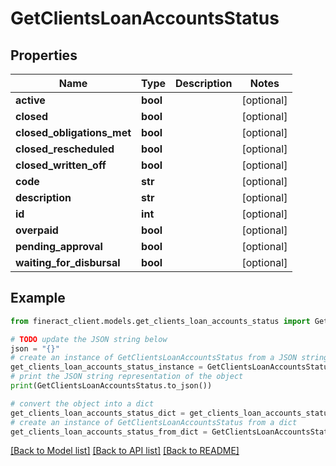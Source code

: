 # GetClientsLoanAccountsStatus


## Properties

Name | Type | Description | Notes
------------ | ------------- | ------------- | -------------
**active** | **bool** |  | [optional] 
**closed** | **bool** |  | [optional] 
**closed_obligations_met** | **bool** |  | [optional] 
**closed_rescheduled** | **bool** |  | [optional] 
**closed_written_off** | **bool** |  | [optional] 
**code** | **str** |  | [optional] 
**description** | **str** |  | [optional] 
**id** | **int** |  | [optional] 
**overpaid** | **bool** |  | [optional] 
**pending_approval** | **bool** |  | [optional] 
**waiting_for_disbursal** | **bool** |  | [optional] 

## Example

```python
from fineract_client.models.get_clients_loan_accounts_status import GetClientsLoanAccountsStatus

# TODO update the JSON string below
json = "{}"
# create an instance of GetClientsLoanAccountsStatus from a JSON string
get_clients_loan_accounts_status_instance = GetClientsLoanAccountsStatus.from_json(json)
# print the JSON string representation of the object
print(GetClientsLoanAccountsStatus.to_json())

# convert the object into a dict
get_clients_loan_accounts_status_dict = get_clients_loan_accounts_status_instance.to_dict()
# create an instance of GetClientsLoanAccountsStatus from a dict
get_clients_loan_accounts_status_from_dict = GetClientsLoanAccountsStatus.from_dict(get_clients_loan_accounts_status_dict)
```
[[Back to Model list]](../README.md#documentation-for-models) [[Back to API list]](../README.md#documentation-for-api-endpoints) [[Back to README]](../README.md)


